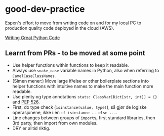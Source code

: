 # good-dev-practice
Espen's effort to move from writing code on and for my local PC to production quality code deployed in the cloud (AWS).

[Writing Great Python Code](https://docs.python-guide.org/#writing-great-python-code)  

## Learnt from PRs - to be moved at some point
- Use helper functions within functions to keep it readable.  
- Always use `snake_case` variable names in Python, also when referring to `CamelCaseClassNames`.  
- (Simen mener:) Move large if/else or other boilerplate sections into helper functions with intuitive
names to make the main function more readable.
- Use plenty og type annotations `stats: ClassVar[Dict[str, int]] = {}` and [PEP 526](https://www.python.org/dev/peps/pep-0526/).  
- First, do type check (`isinstance(value, type)`), så gjør de logiske operasjonene, ikke i en `if isinstance .. else ...`.  
- Line changes between groups of `import`s, first standard libraries, then 3rd party, then import from own modules.  
- DRY er alltid riktig.


